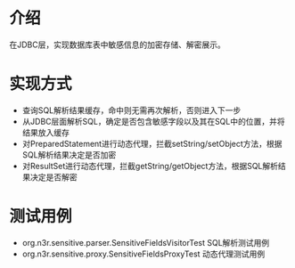 # 介绍

在JDBC层，实现数据库表中敏感信息的加密存储、解密展示。


# 实现方式

* 查询SQL解析结果缓存，命中则无需再次解析，否则进入下一步
* 从JDBC层面解析SQL，确定是否包含敏感字段以及其在SQL中的位置，并将结果放入缓存
* 对PreparedStatement进行动态代理，拦截setString/setObject方法，根据SQL解析结果决定是否加密
* 对ResultSet进行动态代理，拦截getString/getObject方法，根据SQL解析结果决定是否解密

# 测试用例
* org.n3r.sensitive.parser.SensitiveFieldsVisitorTest  SQL解析测试用例
* org.n3r.sensitive.proxy.SensitiveFieldsProxyTest  动态代理测试用例